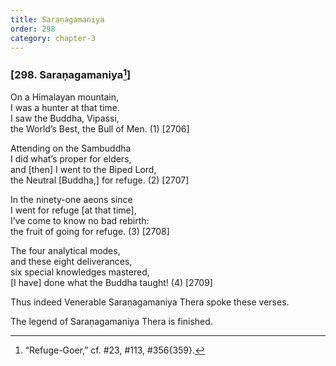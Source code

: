 ```yaml
---
title: Saraṇagamaniya
order: 298
category: chapter-3
---
```


### \[298. Saraṇagamaniya[^1]\]

On a Himalayan mountain,  
I was a hunter at that time.  
I saw the Buddha, Vipassi,  
the World’s Best, the Bull of Men. (1) \[2706\]

Attending on the Sambuddha  
I did what’s proper for elders,  
and \[then\] I went to the Biped Lord,  
the Neutral \[Buddha,\] for refuge. (2) \[2707\]

In the ninety-one aeons since  
I went for refuge \[at that time\],  
I’ve come to know no bad rebirth:  
the fruit of going for refuge. (3) \[2708\]

The four analytical modes,  
and these eight deliverances,  
six special knowledges mastered,  
\[I have\] done what the Buddha taught! (4) \[2709\]

Thus indeed Venerable Saraṇagamaniya Thera spoke these verses.

The legend of Saraṇagamaniya Thera is finished.

[^1]: “Refuge-Goer,” cf. \#23, \#113, \#356{359}.
